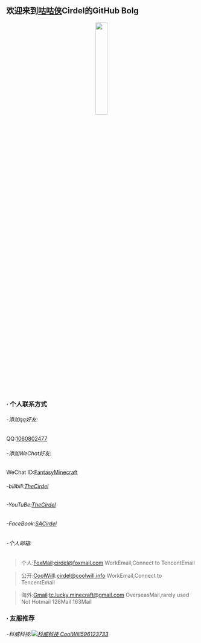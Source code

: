 ## 欢迎来到<a href="https://baike.baidu.com/item/%E5%92%95/4671609?fr=aladdin">咕咕侠</a>Cirdel的GitHub Bolg

<center>
<img src="https://imgchr.com/i/iHjOoR" width="25%" height="25%" />
</center>

### · 个人联系方式
###### -添加qq好友:                                              
   QQ:<a href="http://wpa.qq.com/msgrd?v=3&amp;uin=1060802477&amp;site=qq&amp;menu=yes"  alt="Cirdel&#39;s qq Account" title="Cirdel&#39;s qq Account">1060802477</a>
###### -添加WeChat好友: 
   WeChat ID:<a href="https://weixin.qq.com/"  alt="Cirdel&#39;s WeChat Account" title="Cirdel&#39;s WeChat Account">FantasyMinecraft</a>
###### -bilibili:<a href="http://space.bilibili.com/59190299?share_medium=android&amp;share_source=copy_link&amp;bbid=aV1rWz4MNVEyUGEAfAB8infoc&amp;ts=1541739409678">TheCirdel</a>
###### -YouTuBe:<a href="https://www.youtube.com/channel/UC2CGBuj3mPRySXfKZpibNXw">TheCirdel</a>
###### -FaceBook:<a href="https://www.facebook.com/sa.cirdel">SACirdel</a>
###### -个人邮箱:
>个人:<a href="https://mail.qq.com/cgi-bin/loginpage?autologin=n&amp;errtype=1&amp;clientuin=&amp;param=&amp;sp=&amp;tfcont=22%20serialization%3A%3Aarchive%205%200%200%204%200%200%200%208%20authtype%201%204%209%20clientuin%2010%201060802477%206%20domain%206%20qq.com%202%20vm%203%20wsk&amp;r=89789bb9e5d1ca56ab8f6828e22898fd">FoxMail</a>:cirdel@foxmail.com WorkEmail,Connect to TencentEmail

>公开:<a href="https://mail.qq.com/cgi-bin/loginpage?autologin=n&amp;errtype=1&amp;clientuin=7&amp;param=&amp;sp=&amp;tfcont=22%20serialization%3A%3Aarchive%205%200%200%204%200%200%200%208%20authtype%201%204%209%20clientuin%2010%201060802477%206%20domain%206%20qq.com%202%20vm%203%20wsk&amp;r=89789bb9e5d1ca56ab8f6828e22898fd">CoolWill</a>l:cirdel@coolwill.info WorkEmail,Connect to TencentEmail

>海外:<a href="https://mail.google.com/mail/u/0/#">Gmail</a>:tc.lucky.minecraft@gmail.com OverseasMail,rarely used
     Not Hotmail 126Mail 163Mail


### · 友服推荐
###### -科威科技:<a target="_blank" href="//shang.qq.com/wpa/qunwpa?idkey=ef0e8ec03b9edf7142a4c7db24d8b6c5e2ecf99c3bda359cd12c3bfcbbb1cc20"><img border="0" src="//pub.idqqimg.com/wpa/images/group.png" alt="科威科技 CoolWill" title="科威科技 CoolWill"></a><a href="//shang.qq.com/wpa/qunwpa?idkey=ef0e8ec03b9edf7142a4c7db24d8b6c5e2ecf99c3bda359cd12c3bfcbbb1cc20">596123733</a>
  
